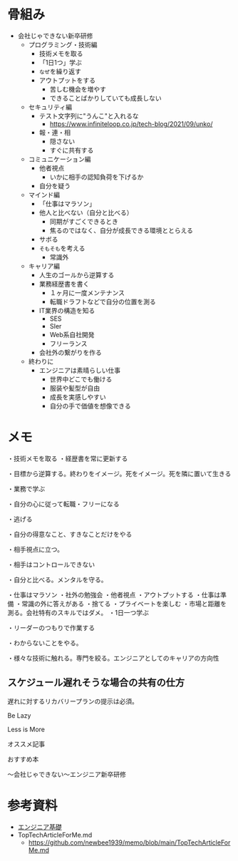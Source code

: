 # 骨組み

- 会社じゃできない新卒研修
    - プログラミング・技術編
        - 技術メモを取る
        - 「1日1つ」学ぶ
        - `なぜ`を繰り返す
        - アウトプットをする
            - 苦しむ機会を増やす
            - できることばかりしていても成長しない
    - セキュリティ編
        - テスト文字列に"うんこ"と入れるな
            - https://www.infiniteloop.co.jp/tech-blog/2021/09/unko/
        - 報・連・相
            - 隠さない
            - すぐに共有する
    - コミュニケーション編
        - 他者視点
            - いかに相手の認知負荷を下げるか
        - 自分を疑う
    - マインド編
        - 「仕事はマラソン」
        - 他人と比べない（自分と比べる）
            - 同期がすごくできるとき
            - 焦るのではなく、自分が成長できる環境ととらえる
        - サボる
        - `そもそも`を考える
            - 常識外
    - キャリア編
        - 人生のゴールから逆算する
        - 業務経歴書を書く
            - １ヶ月に一度メンテナンス
            - 転職ドラフトなどで自分の位置を測る
        - IT業界の構造を知る
            - SES
            - SIer
            - Web系自社開発
            - フリーランス
        - 会社外の繋がりを作る
    - 終わりに
        - エンジニアは素晴らしい仕事
            - 世界中どこでも働ける
            - 服装や髪型が自由
            - 成長を実感しやすい
            - 自分の手で価値を想像できる

# メモ

・技術メモを取る
・経歴書を常に更新する

・目標から逆算する。終わりをイメージ。死をイメージ。死を隣に置いて生きる

・業務で学ぶ

・自分の心に従って転職・フリーになる

・逃げる

・自分の得意なこと、すきなことだけをやる

・相手視点に立つ。

・相手はコントロールできない

・自分と比べる。メンタルを守る。

・仕事はマラソン
・社外の勉強会
・他者視点
・アウトプットする
・仕事は準備
・常識の外に答えがある
・捨てる
・プライベートを楽しむ
・市場と距離を測る。会社特有のスキルではダメ。
・1日一つ学ぶ

・リーダーのつもりで作業する

・わからないことをやる。

・様々な技術に触れる。専門を絞る。エンジニアとしてのキャリアの方向性

## スケジュール遅れそうな場合の共有の仕方

遅れに対するリカバリープランの提示は必須。


Be Lazy

Less is More

オススメ記事

おすすめ本

〜会社じゃできない〜エンジニア新卒研修

# 参考資料

- [エンジニア基礎](https://speakerdeck.com/kotomin_m/ensiniaji-chu-2024nian-du-ensiniaxin-zu-yan-xiu-8571fa94-7ebf-44fc-a5cd-302763118aee)
- TopTechArticleForMe.md
    - https://github.com/newbee1939/memo/blob/main/TopTechArticleForMe.md